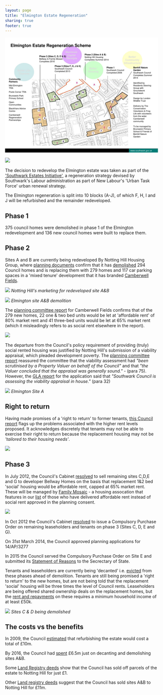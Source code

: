 ```yaml
---
layout: page
title: "Elmington Estate Regeneration"
sharing: true
footer: true
---
```

![](/img/elmingtonphasingplan.jpg)

![](http://crappistmartin.github.io/images/elmington.png)

The decision to redevelop the Elmington estate was taken as part of the ['Southwark Estates Initiative'](http://embed.verite.co/timeline/?source=0Aprl6XcACewydEhRaWFOLVBfUjBSVW1HUGVZNEhGeFE&font=Bevan-PotanoSans&maptype=toner&lang=en&hash_bookmark=true&start_zoom_adjust=2&height=650#1), a regeneration strategy devised by Southwark's Labour administration as part of New Labour's 'Urban Task Force' urban renewal strategy. 

The Elmington regeneration is split into 10 blocks (A-J), of which F, H, I and J will be refurbished and the remainder redeveloped.

## Phase 1
375 council homes were demolished in phase 1 of the Elmington redevelopment and 136 new council homes were built to replace them.


## Phase 2
Sites A and B are currently being redeveloped By Notting Hill Housing Group, where [planning documents](http://planbuild.southwark.gov.uk/documents/?GetDocument=%7b%7b%7b!XXOecz%2bOmRk2JFLLeX0iRw%3d%3d!%7d%7d%7d) confirm that it has [demolished](http://directobjective.blogspot.co.uk/2011/12/elmington-estate-revisited.html) 294 Council homes and is replacing them with 279 homes and 117 car parking spaces in a 'mixed tenure' development that it has branded [Camberwell Fields](http://www.camberwellfields.com/). 

![](http://crappistmartin.github.io/images/camberwellfieldslogo.png)
*Notting Hill's marketing for redeveloped site A&B*

![](http://crappistmartin.github.io/images/elmingtonestate.jpg)
*Elmington site A&B demolition*


The [planning committee report](http://planbuild.southwark.gov.uk/documents/?GetDocument=%7b%7b%7b!XXOecz%2bOmRk2JFLLeX0iRw%3d%3d!%7d%7d%7d) for Camberwell Fields confirms that of the 279 new homes, 22 one & two bed units would be let at 'affordable rent' of 80% market rent and 41 three-bed units would be let at 65% market rent (which it misleadingly refers to as social rent elsewhere in the report).

![](https://pbs.twimg.com/media/CgB9qUqXIAEC4RY.jpg)

The departure from the Council's policy requirement of providing (truly) social rented housing was justified by Notting Hill's submission of a viability appraisal, which pleaded development poverty. The [planning committee report](http://planbuild.southwark.gov.uk/documents/?GetDocument=%7b%7b%7b!XXOecz%2bOmRk2JFLLeX0iRw%3d%3d!%7d%7d%7d) reassured the committee that the viability assessment had _"been scrutinised by a Property Valuer on behalf of the Council"_ and that _"the Valuer concluded that the appraisal was generally sound."_ - (para 75). However, the [GLA report](https://www.london.gov.uk/sites/default/files/PAWS/media_id_204229/edmund_street_se5_report.pdf) for the application said that _"Southwark Council is assessing the viability appraisal in house."_ (para 32) 

![](http://35percent.org/img/Elmington.jpeg)
*Elmington Site A*

## Right to return
Having made promises of a 'right to return' to former tenants, [this Council report](http://moderngov.southwark.gov.uk/mgConvert2PDF.aspx?ID=17695) flags up the problems associated with the higher rent levels proposed. It acknowledges discretely that tenants may not be able to exercise their right to return because the replacement housing may not be _'tailored to their housing needs'_.

![](https://pbs.twimg.com/media/Cf_uVcCWQAAWZuF.jpg)


## Phase 3
In July 2012, the Council's Cabinet [resolved](http://moderngov.southwark.gov.uk/documents/s30291/Report%20Disposal%20of%20the%20Councils%20freehold%20interest%20in%20Elmington%20estate%20sites%20C%20D%20E%20and%20G%20Camberw.pdf) to sell remaining sites C,D,E and G to developer Bellway Homes on the basis that replacement 1&2 bed 'social' housing would be affordable rent, capped at 65% market rent. These will be managed by [Family Mosaic](http://www.familymosaic.co.uk/home/index.html) - a housing assocation that features in our [list](http://35percent.org/img/section106_tenure_breaches.pdf) of those who have delivered affordable rent instead of social rent approved in the planning consent. 

![](http://crappistmartin.github.io/images/elmingtondisposal.png)

In Oct 2012 the Council's Cabinet [resolved](http://moderngov.southwark.gov.uk/ieListDocuments.aspx?CId=302&MId=4247&Ver=4) to issue a Compulsory Purchase Order on remaining leaseholders and tenants on phase 3 (Sites C, D, E and G).

On 31st March 2014, the Council approved planning applications for 14/AP/3277

In 2015 the Council served the Compulsory Purchase Order on Site E and submitted its [Statement of Reasons](/img/ElmingtonSiteE_SOR.pdf) to the Secrectary of State. 

Tenants and leaseholders are currently being 'decanted' i.e. [evicted](https://housingactionsouthwarkandlambeth.wordpress.com/2015/05/05/eviction-resistance-success-in-camberwell/) from these phases ahead of demolition. Tenants are still being promised a 'right to return' to the new homes, but are not being told that the replacement 'social' housing will be three times the level of Council rents. Leaseholders are being offered shared ownership deals on the replacement homes, but the [rent and repayments](http://crappistmartin.github.io/images/CamberwellFields.pdf) on these requires a minimum household income of at least £50k.

![](https://pbs.twimg.com/media/Cg-Ek6uWgAAMaoF.jpg)
*Sites C & D being demolished*

## The costs vs the benefits
In 2009, the Council [estimated](http://moderngov.southwark.gov.uk/documents/s9280/Executive%20report.pdf) that refurbishing the estate would cost a total of £10m. 

By 2016, the Council had [spent](https://www.whatdotheyknow.com/request/cost_to_date_of_elmington_estate?unfold=1#incoming-796509) £6.5m just on decanting and demolishing sites A&B.

Some [Land Registry deeds](/img/ElmingtonLR.pdf) show that the Council has sold off parcels of the estate to Notting Hill for just £1.

Other [Land registry deeds](http://crappistmartin.github.io/images/LRegisterElmingtonAandB.pdf) suggest that the Council has sold sites A&B to Notting Hill for £11m.
